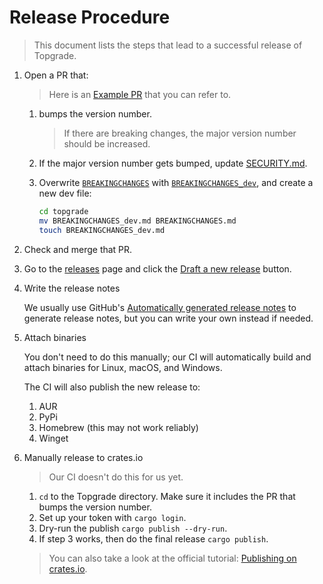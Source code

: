 # Release Procedure

> This document lists the steps that lead to a successful release of Topgrade.

1. Open a PR that:

   > Here is an [Example PR](https://github.com/topgrade-rs/topgrade/pull/652) that you can refer to.

   1. bumps the version number.

      > If there are breaking changes, the major version number should be increased.

   2. If the major version number gets bumped, update [SECURITY.md][SECURITY_file_link].

      [SECURITY_file_link]: https://github.com/topgrade-rs/topgrade/blob/main/SECURITY.md

   3. Overwrite [`BREAKINGCHANGES`][breaking_changes] with [`BREAKINGCHANGES_dev`][breaking_changes_dev], and create a
      new dev file:

      ```bash
      cd topgrade
      mv BREAKINGCHANGES_dev.md BREAKINGCHANGES.md
      touch BREAKINGCHANGES_dev.md
      ```

      [breaking_changes_dev]: https://github.com/topgrade-rs/topgrade/blob/main/BREAKINGCHANGES_dev.md
      [breaking_changes]: https://github.com/topgrade-rs/topgrade/blob/main/BREAKINGCHANGES.md

2. Check and merge that PR.

3. Go to the [releases](https://github.com/topgrade-rs/topgrade/releases) page and click the
   [Draft a new release](https://github.com/topgrade-rs/topgrade/releases/new) button.

4. Write the release notes

   We usually use GitHub's [Automatically generated release notes][auto_gen_release_notes] to generate release notes,
   but you can write your own instead if needed.

   [auto_gen_release_notes]: https://docs.github.com/en/repositories/releasing-projects-on-github/automatically-generated-release-notes

5. Attach binaries

   You don't need to do this manually; our CI will automatically build and attach binaries for Linux, macOS, and
   Windows.

   The CI will also publish the new release to:

   1. AUR
   2. PyPi
   3. Homebrew (this may not work reliably)
   4. Winget

6. Manually release to crates.io

   > Our CI doesn't do this for us yet.

   1. `cd` to the Topgrade directory. Make sure it includes the PR that bumps the version number.
   2. Set up your token with `cargo login`.
   3. Dry-run the publish `cargo publish --dry-run`.
   4. If step 3 works, then do the final release `cargo publish`.

   > You can also take a look at the official tutorial: [Publishing on crates.io][doc].

   [doc]: https://doc.rust-lang.org/cargo/reference/publishing.html
